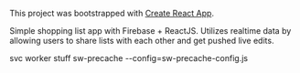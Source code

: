 This project was bootstrapped with [Create React App](https://github.com/facebookincubator/create-react-app).

Simple shopping list app with Firebase + ReactJS. Utilizes realtime data by allowing users to share lists with each other and get pushed live edits.

svc worker stuff
sw-precache --config=sw-precache-config.js